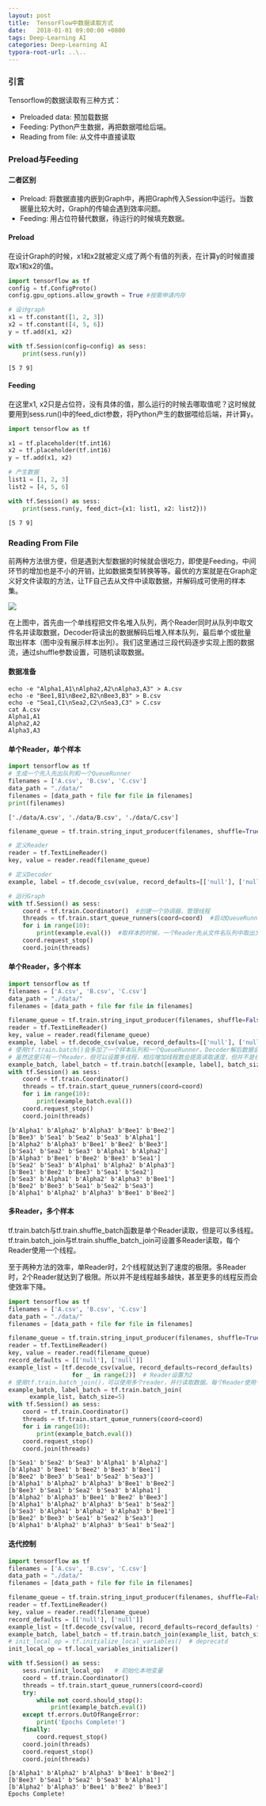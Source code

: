 ```yaml
---
layout: post
title:  TensorFlow中数据读取方式
date:   2018-01-01 09:00:00 +0800
tags: Deep-Learning AI
categories: Deep-Learning AI
typora-root-url: ..\..
---
```


### 引言
Tensorflow的数据读取有三种方式：

- Preloaded data: 预加载数据
- Feeding: Python产生数据，再把数据喂给后端。
- Reading from file: 从文件中直接读取

### Preload与Feeding
#### 二者区别
+ Preload:
将数据直接内嵌到Graph中，再把Graph传入Session中运行。当数据量比较大时，Graph的传输会遇到效率问题。
+ Feeding:
用占位符替代数据，待运行的时候填充数据。

#### Preload
在设计Graph的时候，x1和x2就被定义成了两个有值的列表，在计算y的时候直接取x1和x2的值。



```python
import tensorflow as tf
config = tf.ConfigProto()
config.gpu_options.allow_growth = True #按需申请内存
```


```python
# 设计graph
x1 = tf.constant([1, 2, 3])
x2 = tf.constant([4, 5, 6])
y = tf.add(x1, x2)

with tf.Session(config=config) as sess:
    print(sess.run(y))
```

    [5 7 9]


#### Feeding
在这里x1, x2只是占位符，没有具体的值，那么运行的时候去哪取值呢？这时候就要用到sess.run()中的feed_dict参数，将Python产生的数据喂给后端，并计算y。



```python
import tensorflow as tf

x1 = tf.placeholder(tf.int16)
x2 = tf.placeholder(tf.int16)
y = tf.add(x1, x2)

# 产生数据
list1 = [1, 2, 3]
list2 = [4, 5, 6]

with tf.Session() as sess:
    print(sess.run(y, feed_dict={x1: list1, x2: list2}))
```

    [5 7 9]


### Reading From File
前两种方法很方便，但是遇到大型数据的时候就会很吃力，即使是Feeding，中间环节的增加也是不小的开销，比如数据类型转换等等。最优的方案就是在Graph定义好文件读取的方法，让TF自己去从文件中读取数据，并解码成可使用的样本集。

![](/assets/imgs/A04/AnimatedFileQueues.gif)

在上图中，首先由一个单线程把文件名堆入队列，两个Reader同时从队列中取文件名并读取数据，Decoder将读出的数据解码后堆入样本队列，最后单个或批量取出样本（图中没有展示样本出列）。我们这里通过三段代码逐步实现上图的数据流，通过shuffle参数设置，可随机读取数据。

#### 数据准备
```shell
echo -e "Alpha1,A1\nAlpha2,A2\nAlpha3,A3" > A.csv
echo -e "Bee1,B1\nBee2,B2\nBee3,B3" > B.csv
echo -e "Sea1,C1\nSea2,C2\nSea3,C3" > C.csv
cat A.csv
Alpha1,A1
Alpha2,A2
Alpha3,A3
```

#### 单个Reader，单个样本


```python
import tensorflow as tf
# 生成一个先入先出队列和一个QueueRunner
filenames = ['A.csv', 'B.csv', 'C.csv']
data_path = "./data/"
filenames = [data_path + file for file in filenames]
print(filenames)
```

    ['./data/A.csv', './data/B.csv', './data/C.csv']



```python
filename_queue = tf.train.string_input_producer(filenames, shuffle=True)
```


```python
# 定义Reader
reader = tf.TextLineReader()
key, value = reader.read(filename_queue)
```


```python
# 定义Decoder
example, label = tf.decode_csv(value, record_defaults=[['null'], ['null']])
```


```python
# 运行Graph
with tf.Session() as sess:
    coord = tf.train.Coordinator()  #创建一个协调器，管理线程
    threads = tf.train.start_queue_runners(coord=coord)  #启动QueueRunner, 此时文件名队列已经进队。
    for i in range(10):
        print(example.eval())  #取样本的时候，一个Reader先从文件名队列中取出文件名，读出数据，Decoder解析后进入样本队列。
    coord.request_stop()
    coord.join(threads)
```

#### 单个Reader，多个样本


```python
import tensorflow as tf
filenames = ['A.csv', 'B.csv', 'C.csv']
data_path = "./data/"
filenames = [data_path + file for file in filenames]

filename_queue = tf.train.string_input_producer(filenames, shuffle=False)
reader = tf.TextLineReader()
key, value = reader.read(filename_queue)
example, label = tf.decode_csv(value, record_defaults=[['null'], ['null']])
# 使用tf.train.batch()会多加了一个样本队列和一个QueueRunner。Decoder解后数据会进入这个队列，再批量出队。
# 虽然这里只有一个Reader，但可以设置多线程，相应增加线程数会提高读取速度，但并不是线程越多越好。
example_batch, label_batch = tf.train.batch([example, label], batch_size=5)
with tf.Session() as sess:
    coord = tf.train.Coordinator()
    threads = tf.train.start_queue_runners(coord=coord)
    for i in range(10):
        print(example_batch.eval())
    coord.request_stop()
    coord.join(threads)
```

    [b'Alpha1' b'Alpha2' b'Alpha3' b'Bee1' b'Bee2']
    [b'Bee3' b'Sea1' b'Sea2' b'Sea3' b'Alpha1']
    [b'Alpha2' b'Alpha3' b'Bee1' b'Bee2' b'Bee3']
    [b'Sea1' b'Sea2' b'Sea3' b'Alpha1' b'Alpha2']
    [b'Alpha3' b'Bee1' b'Bee2' b'Bee3' b'Sea1']
    [b'Sea2' b'Sea3' b'Alpha1' b'Alpha2' b'Alpha3']
    [b'Bee1' b'Bee2' b'Bee3' b'Sea1' b'Sea2']
    [b'Sea3' b'Alpha1' b'Alpha2' b'Alpha3' b'Bee1']
    [b'Bee2' b'Bee3' b'Sea1' b'Sea2' b'Sea3']
    [b'Alpha1' b'Alpha2' b'Alpha3' b'Bee1' b'Bee2']


#### 多Reader，多个样本

tf.train.batch与tf.train.shuffle_batch函数是单个Reader读取，但是可以多线程。
tf.train.batch_join与tf.train.shuffle_batch_join可设置多Reader读取，每个Reader使用一个线程。

至于两种方法的效率，单Reader时，2个线程就达到了速度的极限。多Reader时，2个Reader就达到了极限。所以并不是线程越多越快，甚至更多的线程反而会使效率下降。


```python
import tensorflow as tf
filenames = ['A.csv', 'B.csv', 'C.csv']
data_path = "./data/"
filenames = [data_path + file for file in filenames]

filename_queue = tf.train.string_input_producer(filenames, shuffle=True)
reader = tf.TextLineReader()
key, value = reader.read(filename_queue)
record_defaults = [['null'], ['null']]
example_list = [tf.decode_csv(value, record_defaults=record_defaults)
                  for _ in range(2)]  # Reader设置为2
# 使用tf.train.batch_join()，可以使用多个reader，并行读取数据。每个Reader使用一个线程。
example_batch, label_batch = tf.train.batch_join(
      example_list, batch_size=5)
with tf.Session() as sess:
    coord = tf.train.Coordinator()
    threads = tf.train.start_queue_runners(coord=coord)
    for i in range(10):
        print(example_batch.eval())
    coord.request_stop()
    coord.join(threads)
```

    [b'Sea1' b'Sea2' b'Sea3' b'Alpha1' b'Alpha2']
    [b'Alpha3' b'Bee1' b'Bee2' b'Bee3' b'Bee1']
    [b'Bee2' b'Bee3' b'Sea1' b'Sea2' b'Sea3']
    [b'Alpha1' b'Alpha2' b'Alpha3' b'Bee1' b'Bee2']
    [b'Bee3' b'Sea1' b'Sea2' b'Sea3' b'Alpha1']
    [b'Alpha2' b'Alpha3' b'Bee1' b'Bee2' b'Bee3']
    [b'Alpha1' b'Alpha2' b'Alpha3' b'Sea1' b'Sea2']
    [b'Sea3' b'Alpha1' b'Alpha2' b'Alpha3' b'Bee1']
    [b'Bee2' b'Bee3' b'Sea1' b'Sea2' b'Sea3']
    [b'Alpha1' b'Alpha2' b'Alpha3' b'Sea1' b'Sea2']


#### 迭代控制


```python
import tensorflow as tf
filenames = ['A.csv', 'B.csv', 'C.csv']
data_path = "./data/"
filenames = [data_path + file for file in filenames]

filename_queue = tf.train.string_input_producer(filenames, shuffle=False, num_epochs=2)  # num_epoch: 设置每个文件迭代数
reader = tf.TextLineReader()
key, value = reader.read(filename_queue)
record_defaults = [['null'], ['null']]
example_list = [tf.decode_csv(value, record_defaults=record_defaults) for _ in range(2)]
example_batch, label_batch = tf.train.batch_join(example_list, batch_size=5)
# init_local_op = tf.initialize_local_variables()  # deprecatd
init_local_op = tf.local_variables_initializer()

with tf.Session() as sess:
    sess.run(init_local_op)   # 初始化本地变量 
    coord = tf.train.Coordinator()
    threads = tf.train.start_queue_runners(coord=coord)
    try:
        while not coord.should_stop():
            print(example_batch.eval())
    except tf.errors.OutOfRangeError:
        print('Epochs Complete!')
    finally:
        coord.request_stop()
    coord.join(threads)
    coord.request_stop()
    coord.join(threads)
```

    [b'Alpha1' b'Alpha2' b'Alpha3' b'Bee1' b'Bee2']
    [b'Bee3' b'Sea1' b'Sea2' b'Sea3' b'Alpha1']
    [b'Alpha2' b'Alpha3' b'Bee1' b'Bee2' b'Bee3']
    Epochs Complete!

